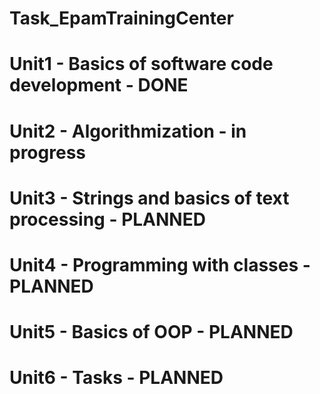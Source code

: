 # Task_EpamTrainingCenter

# Unit1 - Basics of software code development - DONE
# Unit2 - Algorithmization - in progress
# Unit3 - Strings and basics of text processing - PLANNED
# Unit4 - Programming with classes - PLANNED
# Unit5 - Basics of OOP - PLANNED
# Unit6 - Tasks - PLANNED
